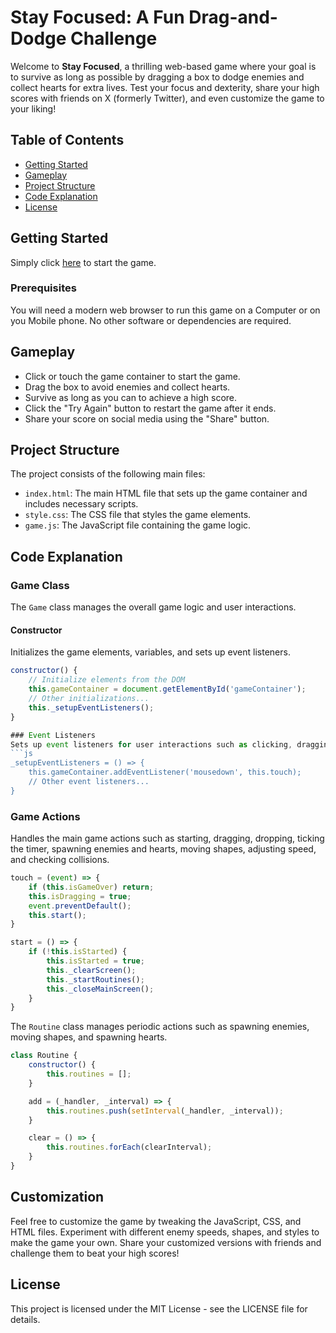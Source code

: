 # Stay Focused: A Fun Drag-and-Dodge Challenge

Welcome to **Stay Focused**, a thrilling web-based game where your goal is to survive as long as possible by dragging a box to dodge enemies and collect hearts for extra lives. Test your focus and dexterity, share your high scores with friends on X (formerly Twitter), and even customize the game to your liking!

## Table of Contents
- [Getting Started](#getting-started)
- [Gameplay](#gameplay)
- [Project Structure](#project-structure)
- [Code Explanation](#code-explanation)
- [License](#license)

## Getting Started
Simply click [here](https://meow-tsx.github.io/g_focus/) to start the game.

### Prerequisites
You will need a modern web browser to run this game on a Computer or on you Mobile phone. No other software or dependencies are required.


## Gameplay

- Click or touch the game container to start the game.
- Drag the box to avoid enemies and collect hearts.
- Survive as long as you can to achieve a high score.
- Click the "Try Again" button to restart the game after it ends.
- Share your score on social media using the "Share" button.

## Project Structure

The project consists of the following main files:
- `index.html`: The main HTML file that sets up the game container and includes necessary scripts.
- `style.css`: The CSS file that styles the game elements.
- `game.js`: The JavaScript file containing the game logic.

## Code Explanation

### Game Class

The `Game` class manages the overall game logic and user interactions.
#### Constructor

Initializes the game elements, variables, and sets up event listeners.

```js
constructor() {
    // Initialize elements from the DOM
    this.gameContainer = document.getElementById('gameContainer');
    // Other initializations...
    this._setupEventListeners();
}

### Event Listeners
Sets up event listeners for user interactions such as clicking, dragging, and button clicks.
```js
_setupEventListeners = () => {
    this.gameContainer.addEventListener('mousedown', this.touch);
    // Other event listeners...
}
```

### Game Actions
Handles the main game actions such as starting, dragging, dropping, ticking the timer, spawning enemies and hearts, moving shapes, adjusting speed, and checking collisions.
```js
touch = (event) => {
    if (this.isGameOver) return;
    this.isDragging = true;
    event.preventDefault();
    this.start();
}

start = () => {
    if (!this.isStarted) {
        this.isStarted = true;
        this._clearScreen();
        this._startRoutines();
        this._closeMainScreen();
    }
}
```

The `Routine` class manages periodic actions such as spawning enemies, moving shapes, and spawning hearts.

```js
class Routine {
    constructor() {
        this.routines = [];
    }

    add = (_handler, _interval) => {
        this.routines.push(setInterval(_handler, _interval));
    }

    clear = () => {
        this.routines.forEach(clearInterval);
    }
}
```

## Customization
Feel free to customize the game by tweaking the JavaScript, CSS, and HTML files. Experiment with different enemy speeds, shapes, and styles to make the game your own. Share your customized versions with friends and challenge them to beat your high scores!

## License
This project is licensed under the MIT License - see the LICENSE file for details.

